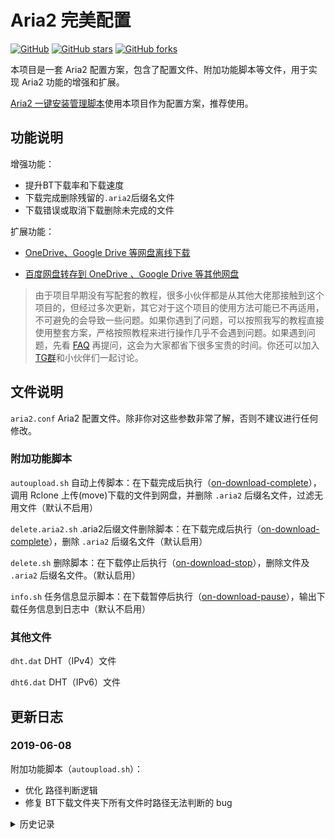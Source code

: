 # Aria2 完美配置

[![GitHub](https://img.shields.io/github/license/mashape/apistatus.svg?style=flat-square)](https://github.com/P3TERX/aria2_perfect_config/blob/master/LICENSE)
[![GitHub stars](https://img.shields.io/github/stars/P3TERX/aria2_perfect_config.svg?style=flat-square&label=Stars)](https://github.com/P3TERX/aria2_perfect_config/stargazers)
[![GitHub forks](https://img.shields.io/github/forks/P3TERX/aria2_perfect_config.svg?style=flat-square&label=Fork)](https://github.com/P3TERX/aria2_perfect_config/fork)

本项目是一套 Aria2 配置方案，包含了配置文件、附加功能脚本等文件，用于实现 Aria2 功能的增强和扩展。

[Aria2 一键安装管理脚本](https://p3terx.com/archives/aria2-oneclick-installation-management-script.html)使用本项目作为配置方案，推荐使用。

## 功能说明

增强功能：

* 提升BT下载率和下载速度
* 下载完成删除残留的`.aria2`后缀名文件
* 下载错误或取消下载删除未完成的文件

扩展功能：

* [OneDrive、Google Drive 等网盘离线下载](https://p3terx.com/archives/offline-download-of-onedrive-gdrive.html)

* [百度网盘转存到 OneDrive 、Google Drive 等其他网盘](https://p3terx.com/archives/baidunetdisk-transfer-to-onedrive-and-google-drive.html)

> 由于项目早期没有写配套的教程，很多小伙伴都是从其他大佬那接触到这个项目的，但经过多次更新，其它对于这个项目的使用方法可能已不再适用，不可避免的会导致一些问题。如果你遇到了问题，可以按照我写的教程直接使用整套方案，严格按照教程来进行操作几乎不会遇到问题。如果遇到问题，先看 [FAQ](https://p3terx.com/archives/aria2_perfect_config-faq.html) 再提问，这会为大家都省下很多宝贵的时间。你还可以加入[TG群](https://t.me/joinchat/D7Z5TU8Rw0p8dC-j6ahofw)和小伙伴们一起讨论。

## 文件说明

`aria2.conf` Aria2 配置文件。除非你对这些参数非常了解，否则不建议进行任何修改。

### 附加功能脚本

`autoupload.sh` 自动上传脚本：在下载完成后执行（[on-download-complete](https://aria2.github.io/manual/en/html/aria2c.html#cmdoption-on-download-complete)），调用 Rclone 上传(move)下载的文件到网盘，并删除 `.aria2` 后缀名文件，过滤无用文件（默认不启用）

`delete.aria2.sh` .aria2后缀文件删除脚本：在下载完成后执行（[on-download-complete](https://aria2.github.io/manual/en/html/aria2c.html#cmdoption-on-download-complete)），删除 `.aria2` 后缀名文件（默认启用）

`delete.sh` 删除脚本：在下载停止后执行（[on-download-stop](https://aria2.github.io/manual/en/html/aria2c.html#cmdoption-on-download-stop)），删除文件及 `.aria2` 后缀名文件。（默认启用）

`info.sh` 任务信息显示脚本：在下载暂停后执行（[on-download-pause](https://aria2.github.io/manual/en/html/aria2c.html#cmdoption-on-download-pause)），输出下载任务信息到日志中（默认不启用）

### 其他文件

`dht.dat` DHT（IPv4）文件

`dht6.dat` DHT（IPv6）文件

## 更新日志

### 2019-06-08

附加功能脚本（`autoupload.sh`）：

* 优化 路径判断逻辑
* 修复 BT下载文件夹下所有文件时路径无法判断的 bug

<details>
<summary>历史记录</summary>

### 2019-05-23

附加功能脚本（`autoupload.sh`）：

* 移除上传大小限制
* 优化路径判断逻辑
* 调整脚本触发日志

### 2019-02-13

配置文件：

* 优化 配置参数

### 2019-01-31

配置文件：

* 调整 注释说明

其他文件：

* 更新 DHT（IPv4）文件

### 2019-01-14

附加功能脚本：

* 修复 `autoupload.sh` 在某些情况下上传整个 `root` 目录的 bug
* 优化 `autoupload.sh` 在日志中输出上传文件路径

### 2019-01-09

附加功能脚本：

* 修复 `autoupload.sh` 在某些情况下文件上传位置不正确的 bug
* 修复 `delete.sh` 在某些情况下不删除文件的 bug
* 其他优化调整
* ~~增加  `autoupload.sh` 在某些情况下上传整个 `root` 目录的 bug~~

### 2018-12-25

配置文件：

* 调整 下载暂停时运行`info.sh`，默认不启用

附加功能脚本：

* 优化 `autoupload.sh` 自动上传脚本使用体验，脚本触发时会在日志中输出高能提醒，防止萌新一脸懵逼
* 增加 `info.sh` 下载任务信息显示脚本
* 移除 `test.sh` 测试脚本

### 2018-12-22

配置文件：

* 调整 期望下载速度参数

附加功能脚本：

* 修复 下载文件夹时复杂情况出现的 bug
* 优化 下载文件夹时的判断条件

### 2018-12-11

附加功能脚本：

* 修复 BT下载多级目录时上传不完整和其它 bug

### 2018-12-07

* 添加 DHT（IPv4）文件
* 调整配置文件
* 整合到 [Aria2 一键安装管理脚本](https://github.com/P3TERX/aria2.sh)

### 2018-11-10

* 首次提交

</details>


